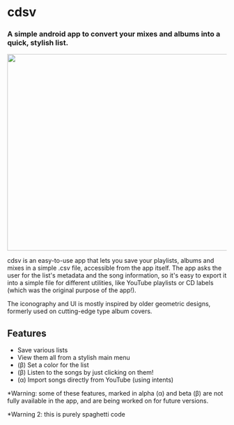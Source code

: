 # cdsv

### A simple android app to convert your mixes and albums into a quick, stylish list.

<p align="center">
  <img width="800" height="450" src="https://i.ibb.co/4pgJKmc/cdsv-Banner.png">
</p>

cdsv is an easy-to-use app that lets you save your playlists, albums and mixes in a simple .csv file, accessible from the app itself. The app asks the user for the list's metadata and the song information, so it's easy to export it into a simple file for different utilities, like YouTube playlists or CD labels (which was the original purpose of the app!).

The iconography and UI is mostly inspired by older geometric designs, formerly used on cutting-edge type album covers.

## Features

- Save various lists
- View them all from a stylish main menu
- (β) Set a color for the list
- (β) Listen to the songs by just clicking on them!
- (α) Import songs directly from YouTube (using intents)

\*Warning: some of these features, marked in alpha (α) and beta (β) are not fully available in the app, and are being worked on for future versions.

\*Warning 2: this is purely spaghetti code
